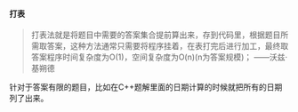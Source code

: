 #### 打表

> 打表法就是将题目中需要的答案集合提前算出来，存到代码里，根据题目所需取答案，这种方法通常只需要将程序挂着，在表打完后进行加工，最终取答案程序时间复杂度为O(1)，空间复杂度为O(n)(n为答案规模)；    ——沃兹·基朔德

针对于答案有限的题目，比如在C++题解里面的日期计算的时候就把所有的日期列了出来。
